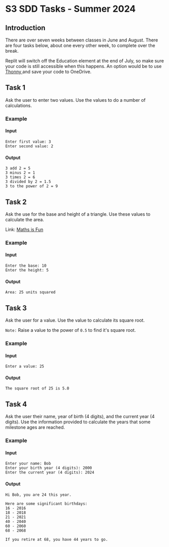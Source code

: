 # S3 SDD Tasks - Summer 2024

## Introduction

There are over seven weeks between classes in June and August.  There are four tasks below, about one every other week, to complete over the break.

Replit will switch off the Education element at the end of July, so make sure your code is still accessible when this happens.  An option would be to use [Thonny ](https://thonny.org/) and save your code to OneDrive.

## Task 1

Ask the user to enter two values.  Use the values to do a number of calculations.

### Example

#### Input

```
Enter first value: 3
Enter second value: 2
```

#### Output

```
3 add 2 = 5
3 minus 2 = 1
3 times 2 = 6
3 divided by 2 = 1.5
3 to the power of 2 = 9
```

## Task 2

Ask the use for the base and height of a triangle.  Use these values to calculate the area.

Link: [Maths is Fun](https://www.mathsisfun.com/algebra/trig-area-triangle-without-right-angle.html)

### Example

#### Input

```
Enter the base: 10
Enter the height: 5
```

#### Output

```
Area: 25 units squared
```

## Task 3

Ask the user for a value.  Use the value to calculate its square root.

`Note:` Raise a value to the power of `0.5` to find it's square root.

### Example

#### Input

```
Enter a value: 25
```

#### Output

```
The square root of 25 is 5.0
```

## Task 4

Ask the user their name, year of birth (4 digits), and the current year (4 digits).  Use the information provided to calculate the years that some milestone ages are reached.

### Example

#### Input
```
Enter your name: Bob
Enter your birth year (4 digits): 2000
Enter the current year (4 digits): 2024
```

#### Output
```
Hi Bob, you are 24 this year.

Here are some significant birthdays:
16 - 2016
18 - 2018
21 - 2021
40 - 2040
60 - 2060
68 - 2068

If you retire at 68, you have 44 years to go.
```
